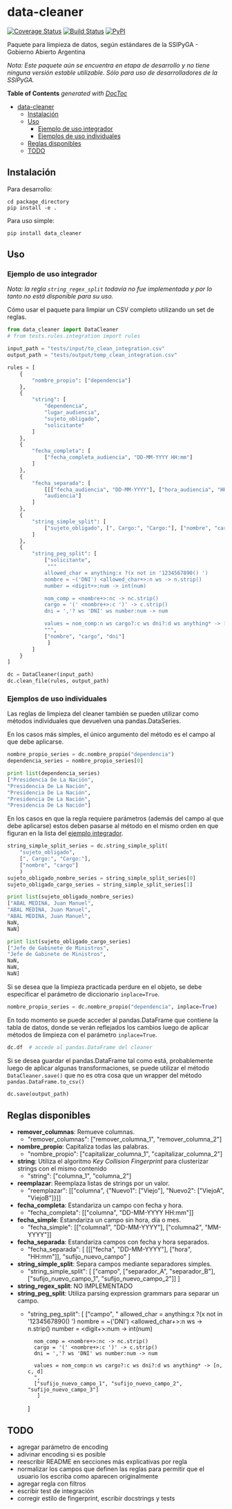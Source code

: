 
data-cleaner
===

[![Coverage Status](https://coveralls.io/repos/gobabiertoAR/data-cleaner/badge.svg?branch=master)](https://coveralls.io/r/gobabiertoAR/data-cleaner?branch=master)
[![Build Status](https://travis-ci.org/gobabiertoAR/data-cleaner.svg?branch=master)](https://travis-ci.org/gobabiertoAR/data-cleaner)
[![PyPI](https://badge.fury.io/py/data-cleaner.svg)](http://badge.fury.io/py/data-cleaner)

Paquete para limpieza de datos, según estándares de la SSIPyGA - Gobierno Abierto Argentina

*Nota: Este paquete aún se encuentra en etapa de desarrollo y no tiene ninguna versión estable utilizable. Sólo para uso de desarrolladores de la SSIPyGA.*

<!-- START doctoc generated TOC please keep comment here to allow auto update -->
<!-- DON'T EDIT THIS SECTION, INSTEAD RE-RUN doctoc TO UPDATE -->
**Table of Contents**  *generated with [DocToc](https://github.com/thlorenz/doctoc)*

- [data-cleaner](#data-cleaner)
  - [Instalación](#instalaci%C3%B3n)
  - [Uso](#uso)
    - [Ejemplo de uso integrador](#ejemplo-de-uso-integrador)
    - [Ejemplos de uso individuales](#ejemplos-de-uso-individuales)
  - [Reglas disponibles](#reglas-disponibles)
  - [TODO](#todo)

<!-- END doctoc generated TOC please keep comment here to allow auto update -->

## Instalación

Para desarrollo:
```
cd package_directory
pip install -e .
```

Para uso simple:
```
pip install data_cleaner
```

## Uso

### Ejemplo de uso integrador

*Nota: la regla `string_regex_split` todavía no fue implementada y por lo tanto no está disponible para su uso.*

Cómo usar el paquete para limpiar un CSV completo utilizando un set de reglas.

```python
from data_cleaner import DataCleaner
# from tests.rules.integration import rules

input_path = "tests/input/to_clean_integration.csv"
output_path = "tests/output/temp_clean_integration.csv"

rules = [
    {
        "nombre_propio": ["dependencia"]
    },
    {
        "string": [
            "dependencia",
            "lugar_audiencia",
            "sujeto_obligado",
            "solicitante"
        ]
    },
    {
        "fecha_completa": [
            ["fecha_completa_audiencia", "DD-MM-YYYY HH:mm"]
        ]
    },
    {
        "fecha_separada": [
            [[["fecha_audiencia", "DD-MM-YYYY"], ["hora_audiencia", "HH:mm"]], 
            "audiencia"]
        ]
    },
    {
        "string_simple_split": [
            ["sujeto_obligado", [", Cargo:", "Cargo:"], ["nombre", "cargo"]]
        ]
    },
    {
        "string_peg_split": [
            ["solicitante",
             """
            allowed_char = anything:x ?(x not in '1234567890() ')
            nombre = ~('DNI') <allowed_char+>:n ws -> n.strip()
            number = <digit+>:num -> int(num)

            nom_comp = <nombre+>:nc -> nc.strip()
            cargo = '(' <nombre+>:c ')' -> c.strip()
            dni = ','? ws 'DNI' ws number:num -> num

            values = nom_comp:n ws cargo?:c ws dni?:d ws anything* -> [n, c, d]
            """,
            ["nombre", "cargo", "dni"]
             ]
        ]
    }
]

dc = DataCleaner(input_path)
dc.clean_file(rules, output_path)
```

### Ejemplos de uso individuales

Las reglas de limpieza del cleaner también se pueden utilizar como métodos individuales que devuelven una pandas.DataSeries. 

En los casos más simples, el único argumento del método es el campo al que debe aplicarse.

```python
nombre_propio_series = dc.nombre_propio("dependencia")
dependencia_series = nombre_propio_series[0]

print list(dependencia_series)
["Presidencia De La Nación",
"Presidencia De La Nación",
"Presidencia De La Nación",
"Presidencia De La Nación",
"Presidencia De La Nación"]
```

En los casos en que la regla requiere parámetros (además del campo al que debe aplicarse) estos deben pasarse al método en el mismo orden en que figuran en la lista del [ejemplo integrador](#ejemplo-de-uso-integrador).

```python
string_simple_split_series = dc.string_simple_split(
    "sujeto_obligado", 
    [", Cargo:", "Cargo:"], 
    ["nombre", "cargo"]
    )
sujeto_obligado_nombre_series = string_simple_split_series[0]
sujeto_obligado_cargo_series = string_simple_split_series[1]

print list(sujeto_obligado_nombre_series)
["ABAL MEDINA, Juan Manuel",
"ABAL MEDINA, Juan Manuel",
"ABAL MEDINA, Juan Manuel",
NaN,
NaN]

print list(sujeto_obligado_cargo_series)
["Jefe de Gabinete de Ministros",
"Jefe de Gabinete de Ministros",
NaN,
NaN,
NaN]
```

Si se desea que la limpieza practicada perdure en el objeto, se debe especificar el parámetro de diccionario `inplace=True`.

```python
nombre_propio_series = dc.nombre_propio("dependencia", inplace=True)
```

En todo momento se puede acceder al pandas.DataFrame que contiene la tabla de datos, donde se verán reflejados los cambios luego de aplicar métodos de limpieza con el parámetro `inplace=True`.

```python
dc.df  # accede al pandas.DataFrame del cleaner
```

Si se desea guardar el pandas.DataFrame tal como está, probablemente luego de aplicar algunas transformaciones, se puede utilizar el método 
`DataCleaner.save()` que no es otra cosa que un wrapper del método `pandas.DataFrame.to_csv()`

```python
dc.save(output_path)
```

## Reglas disponibles

* **remover_columnas**: Remueve columnas.
    - "remover_columnas": ["remover_columna_1", "remover_columna_2"]
* **nombre_propio**: Capitaliza todas las palabras.
    - "nombre_propio": ["capitalizar_columna_1", "capitalizar_columna_2"]
* **string**: Utiliza el algoritmo *Key Collision Fingerprint* para clusterizar strings con el mismo contenido
    - "string": ["columna_1", "columna_2"]
* **reemplazar**: Reemplaza listas de strings por un valor.
    - "reemplazar": [["columna", {"Nuevo1": ["Viejo"],
                                     "Nuevo2": ["ViejoA", "ViejoB"]}]]
* **fecha_completa**: Estandariza un campo con fecha y hora.
    - "fecha_completa": [["columna", "DD-MM-YYYY HH:mm"]]
* **fecha_simple**: Estandariza un campo sin hora, día o mes.
    - "fecha_simple": [["columna1", "DD-MM-YYYY"], ["columna2", "MM-YYYY"]]
* **fecha_separada**: Estandariza campos con fecha y hora separados.
    - "fecha_separada": [
            [[["fecha", "DD-MM-YYYY"], ["hora", "HH:mm"]], 
            "sufijo_nuevo_campo"
            ] 
* **string_simple_split**: Separa campos mediante separadores simples.
    - "string_simple_split": [
            ["campo", ["separador_A", "separador_B"], 
            ["sufijo_nuevo_campo_1", "sufijo_nuevo_campo_2"]]
        ]
* **string_regex_split**: NO IMPLEMENTADO
* **string_peg_split**: Utiliza parsing expression grammars para separar un campo.
    - "string_peg_split": [
            ["campo",
            "
            allowed_char = anything:x ?(x not in '1234567890() ')
            nombre = ~('DNI') <allowed_char+>:n ws -> n.strip()
            number = <digit+>:num -> int(num)

            nom_comp = <nombre+>:nc -> nc.strip()
            cargo = '(' <nombre+>:c ')' -> c.strip()
            dni = ','? ws 'DNI' ws number:num -> num

            values = nom_comp:n ws cargo?:c ws dni?:d ws anything* -> [n, c, d]
            ",
            ["sufijo_nuevo_campo_1", "sufijo_nuevo_campo_2", "sufijo_nuevo_campo_3"]
             ]
        ]

## TODO

* agregar parámetro de encoding
* adivinar encoding si es posible
* reescribir README en secciones más explicativas por regla
* normalizar los campos que definen las reglas para permitir que el usuario los escriba como aparecen originalmente
* agregar regla con filtros
* escribir test de integración
* corregir estilo de fingerprint, escribir docstrings y tests
